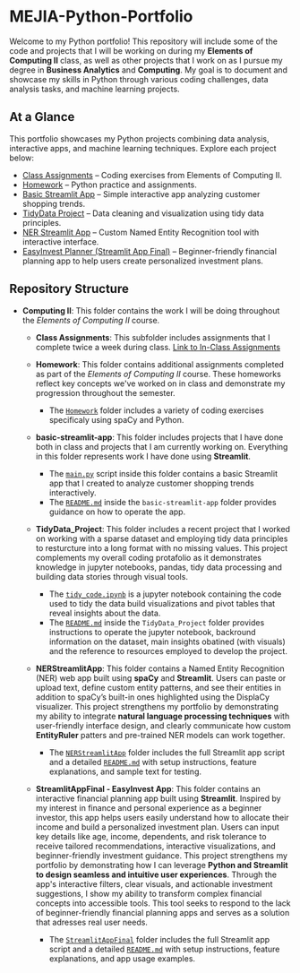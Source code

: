 # MEJIA-Python-Portfolio

Welcome to my Python portfolio! This repository will include some of the code and projects that I will be working on during my **Elements of Computing II** class, as well as other projects that I work on as I pursue my degree in **Business Analytics** and **Computing**. My goal is to document and showcase my skills in Python through various coding challenges, data analysis tasks, and machine learning projects.

## At a Glance

This portfolio showcases my Python projects combining data analysis, interactive apps, and machine learning techniques. Explore each project below:
- [Class Assignments](https://github.com/silvanamejia1/MEJIA-Python-Portfolio/tree/main/Computing%20II/Class%20Assingments) – Coding exercises from Elements of Computing II.
- [Homework](https://github.com/silvanamejia1/MEJIA-Python-Portfolio/tree/main/Computing_2/Homework) –  Python practice and assignments.
- [Basic Streamlit App](https://github.com/silvanamejia1/MEJIA-Python-Portfolio/tree/main/Computing%20II/basic-streamlit-app) – Simple interactive app analyzing customer shopping trends.
- [TidyData Project](https://github.com/silvanamejia1/MEJIA-Python-Portfolio/tree/main/Computing%20II/TidyData_Project) – Data cleaning and visualization using tidy data principles.
- [NER Streamlit App](https://github.com/silvanamejia1/MEJIA-Python-Portfolio/tree/main/Computing_2/NERStreamlitApp) – Custom Named Entity Recognition tool with interactive interface.
- [EasyInvest Planner (Streamlit App Final)](https://github.com/silvanamejia1/MEJIA-Python-Portfolio/tree/main/Computing_2/StreamlitAppFinal) – Beginner-friendly financial planning app to help users create personalized investment plans.

## Repository Structure
- **Computing II**: This folder contains the work I will be doing throughout the *Elements of Computing II* course.
    - **Class Assignments**: This subfolder includes assignments that I complete twice a week during class. [Link to In-Class Assignments](https://github.com/silvanamejia1/MEJIA-Python-Portfolio/tree/main/Computing%20II/Class%20Assingments)

    - **Homework**: This folder contains additional assignments completed as part of the *Elements of Computing II* course. These homeworks reflect key concepts we've worked on in class and demonstrate my progression throughout the semester.
        - The [`Homework`](https://github.com/silvanamejia1/MEJIA-Python-Portfolio/tree/main/Computing_2/Homework) folder includes a variety of coding exercises specificaly using spaCy and Python. 
    
    - **basic-streamlit-app**: This folder includes projects that I have done both in class and projects that I am currently working on. Everything in this folder represents work I have done using **Streamlit**.
        - The [`main.py`](https://github.com/silvanamejia1/MEJIA-Python-Portfolio/blob/main/Computing%20II/basic-streamlit-app/main.py) script inside this folder contains a basic Streamlit app that I created to analyze customer shopping trends interactively. 
        - The [`README.md`](https://github.com/silvanamejia1/MEJIA-Python-Portfolio/blob/main/Computing%20II/basic-streamlit-app/README.md) inside the `basic-streamlit-app` folder provides guidance on how to operate the app.


    - **TidyData_Project**: This folder includes a recent project that I worked on working with a sparse dataset and employing tidy data principles to resturcture into a long format with no missing values. This project complements my overall coding protafolio as it demonstrates knowledge in jupyter notebooks, pandas, tidy data processing and building data stories through visual tools. 
        - The [`tidy_code.ipynb`](https://github.com/silvanamejia1/MEJIA-Python-Portfolio/blob/main/Computing%20II/TidyData_Project/tidy_code.ipynb) is a jupyter notebook containing the code used to tidy the data build visualizations and pivot tables that reveal insights about the data. 
        - The [`README.md`](https://github.com/silvanamejia1/MEJIA-Python-Portfolio/blob/main/Computing%20II/TidyData_Project/README.md) inside the `TidyData_Project` folder provides instructions to operate the jupyter notebook, backround information on the dataset, main insights obatined (with visuals) and the reference to resources employed to develop the project.

    - **NERStreamlitApp**: This folder contains a Named Entity Recognition (NER) web app built using **spaCy** and **Streamlit**. Users can paste or upload text, define custom entity patterns, and see their entities in addition to spaCy’s built-in ones highlighted using the DisplaCy visualizer. This project strengthens my portfolio by demonstrating my ability to integrate **natural language processing techniques** with user-friendly interface design, and clearly communicate how custom **EntityRuler** patters and pre-trained NER models can work together.
        - The [`NERStreamlitApp`](https://github.com/silvanamejia1/MEJIA-Python-Portfolio/tree/main/Computing_2/NERStreamlitApp) folder includes the full Streamlit app script and a detailed [`README.md`](https://github.com/silvanamejia1/MEJIA-Python-Portfolio/blob/main/Computing_2/NERStreamlitApp/README.md) with setup instructions, feature explanations, and sample text for testing.
    
    - **StreamlitAppFinal - EasyInvest App**: This folder contains an interactive financial planning app built using **Streamlit**. Inspired by my interest in finance and personal experience as a beginner investor, this app helps users easily understand how to allocate their income and build a personalized investment plan. Users can input key details like age, income, dependents, and risk tolerance to receive tailored recommendations, interactive visualizations, and beginner-friendly investment guidance. This project strengthens my portfolio by demonstrating how I can leverage **Python and Streamlit to design seamless and intuitive user experiences**. Through the app's interactive filters, clear visuals, and actionable investment suggestions, I show my ability to transform complex financial concepts into accessible tools. This tool seeks to respond to the lack of beginner-friendly financial planning apps and serves as a solution that adresses real user needs.
        - The [`StreamlitAppFinal`](https://github.com/silvanamejia1/MEJIA-Python-Portfolio/tree/main/Computing_2/StreamlitAppFinal) folder includes the full Streamlit app script and a detailed [`README.md`](https://github.com/silvanamejia1/MEJIA-Python-Portfolio/blob/main/Computing_2/StreamlitAppFinal/README.md) with setup instructions, feature explanations, and app usage examples.

    